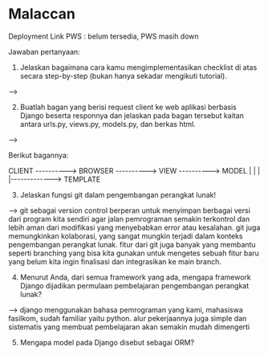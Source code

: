 # Malaccan


Deployment Link PWS : belum tersedia, PWS masih down

Jawaban pertanyaan:
1. Jelaskan bagaimana cara kamu mengimplementasikan checklist di atas secara step-by-step (bukan hanya sekadar mengikuti tutorial).

-->

2. Buatlah bagan yang berisi request client ke web aplikasi berbasis Django beserta responnya dan jelaskan pada bagan tersebut kaitan antara urls.py, views.py, models.py, dan berkas html.

-->

Berikut bagannya:

CLIENT ----------> BROWSER ----------> VIEW ----------> MODEL
                                        |
                                        |
                                        |
                                        |-------------> TEMPLATE


3. Jelaskan fungsi git dalam pengembangan perangkat lunak!

--> git sebagai version control berperan untuk menyimpan berbagai versi dari program kita sendiri agar jalan pemrograman semakin terkontrol dan lebih aman dari modifikasi yang menyebabkan error atau kesalahan. git juga memungkinkan kolaborasi, yang sangat mungkin terjadi dalam konteks pengembangan perangkat lunak. fitur dari git juga banyak yang membantu seperti branching yang bisa kita gunakan untuk mengetes sebuah fitur baru yang belum kita ingin finalisasi dan integrasikan ke main branch.

4. Menurut Anda, dari semua framework yang ada, mengapa framework Django dijadikan permulaan pembelajaran pengembangan perangkat lunak?

--> django menggunakan bahasa pemrograman yang kami, mahasiswa fasilkom, sudah familiar yaitu python. alur pekerjaannya juga simple dan sistematis yang membuat pembelajaran akan semakin mudah dimengerti

5. Mengapa model pada Django disebut sebagai ORM?

